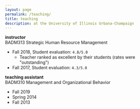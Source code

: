 ```yaml
---
layout: page
permalink: /teaching/
title: teaching
description: at the University of Illinois Urbana-Champaign
---
```


<strong>instructor</strong> <br/>
BADM313 Strategic Human Resource Management
- Fall 2018, Student evaluation: `4.8/5.0`  <br/>
  - Teacher ranked as excellent by their students (rates were "outstanding")
- Fall 2017, Student evaluation: `4.3/5.0`


<strong>teaching assistant</strong> <br/>
BADM310 Management and Organizational Behavior
- Fall 2019
- Spring 2014
- Fall 2013
